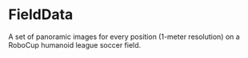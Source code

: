 # FieldData
A set of panoramic images for every position (1-meter resolution) on a RoboCup humanoid league soccer field. 
